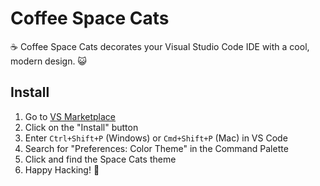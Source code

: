 # Coffee Space Cats

☕ Coffee Space Cats decorates your Visual Studio Code IDE with a cool, modern design. 😺

## Install
1. Go to [VS Marketplace](https://marketplace.visualstudio.com/items?itemName=CatsCoffee.claire)
2. Click on the "Install" button
3. Enter `Ctrl+Shift+P` (Windows) or `Cmd+Shift+P` (Mac) in VS Code
4. Search for "Preferences: Color Theme" in the Command Palette
5. Click and find the Space Cats theme
6. Happy Hacking! 🎉
